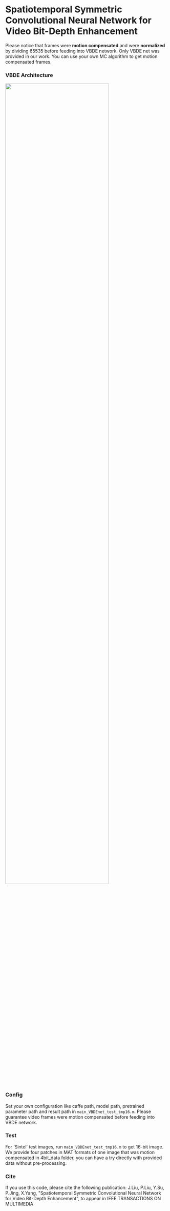 # Spatiotemporal Symmetric Convolutional Neural Network for Video Bit-Depth Enhancement  
Please notice that frames were **motion compensated** and were **normalized** by dividing 65535 before feeding into VBDE network. Only VBDE net was provided in our work. You can use your own MC algorithm to get motion compensated frames.

### VBDE Architecture  
<img src="https://github.com/TJUMMG/pictures2github/blob/master/Bit-Depth%20Enhancement/VBDE/vbde-architecture.png" width="80%" align=center />  

### Config  
Set your own configuration like caffe path, model path, pretrained parameter path and result path in `main_VBDEnet_test_tmp16.m`. Please guarantee video frames were motion compensated before feeding into VBDE network.
### Test
For ‘Sintel’ test images,  run `main_VBDEnet_test_tmp16.m` to get 16-bit image. We provide four patches in MAT formats of one image that was motion compensated in 4bit_data folder, you can have a try directly with provided data without pre-processing.

### Cite

If you use this code, please cite the following publication:
    J.Liu, P.Liu, Y.Su, P.Jing, X.Yang, "Spatiotemporal Symmetric Convolutional Neural Network for Video Bit-Depth Enhancement", to appear in IEEE TRANSACTIONS ON MULTIMEDIA
